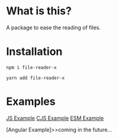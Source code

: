 # What is this?

A package to ease the reading of files.

# Installation

 `npm i file-reader-x`

 
 `yarn add file-reader-x`

# Examples

[JS Example](https://stackblitz.com/edit/file-reader-x?file=index.js)
[CJS Example](https://stackblitz.com/edit/file-reader-x-cjs?file=index.js)
[ESM Example](https://stackblitz.com/edit/file-reader-x-esm?file=index.js)

[Angular Example]>>coming in the future...